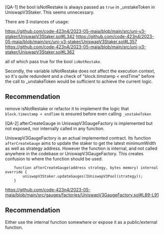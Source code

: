 [QA-1]
the bool isNotRestake is always passed as `true` in _unstakeToken in UniswapV3Staker. This seems unnecessary.

There are 3 instances of usage:

https://github.com/code-423n4/2023-05-maia/blob/main/src/uni-v3-staker/UniswapV3Staker.sol#L342
https://github.com/code-423n4/2023-05-maia/blob/main/src/uni-v3-staker/UniswapV3Staker.sol#L357
https://github.com/code-423n4/2023-05-maia/blob/main/src/uni-v3-staker/UniswapV3Staker.sol#L362

all of which pass true for the bool `isNotRestake`. 

Secondly, the variable isNotRestake does not affect the execution context, so it's quite redundent and a check of "block.timstamp < endTime" before the call to _unstakeToken would be sufficient to achieve the current logic.


## Recommendation
remove isNotRestake or refactor it to implement the logic that `block.timestamp < endTime` is ensured before even calling `_unstakeToken`


[QA-2] afterCreateGauge in UniswapV3GaugeFactory is implemented but not exposed, nor internally called in any function.

UniswapV3GaugeFactory is an actual implemented contract. Its function `afterCreateGauge` aims to update the staker to get the latest minimumWidth as well as strategy address. However the function is internal, and not called anywhere in the codebase or UniswapV3GaugeFactory. This creates confusion to where the function should be used.

```solidity
    function afterCreateGauge(address strategy, bytes memory) internal override {
        uniswapV3Staker.updateGauges(IUniswapV3Pool(strategy));
    }
```

https://github.com/code-423n4/2023-05-maia/blob/main/src/gauges/factories/UniswapV3GaugeFactory.sol#L89-L91

## Recommendation 
Either use the internal function somewhere or expose it as a public/external function.